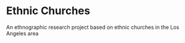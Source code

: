 # Ethnic Churches

An ethnographic research project based on ethnic churches in the Los Angeles area
